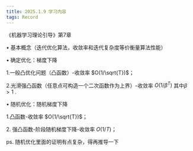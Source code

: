 ```yaml
---
title: 2025.1.9 学习内容
tags: Record
---
```


《机器学习理论引导》第7章

​&#8226; 基本概念（迭代优化算法，收敛率和迭代复杂度等价衡量算法性能）

​&#8226; 确定优化：梯度下降

​1.一般凸优化问题（凸函数）-收敛率 $O(1/\sqrt{T})$；

​2.光滑强凸函数（任意点可构造一个二次函数作为上界）-收敛率 $O(1/{\beta}^T)$ 其中$\beta>1$ .

​&#8226; 随机优化：随机梯度下降

​1.凸函数-收敛率 $O(1/\sqrt{T})$；

​2. 强凸函数-阶段随机梯度下降-收敛率 $O(1/T)$；

ps. 随机优化里面的证明有点复杂，得再推导一下
